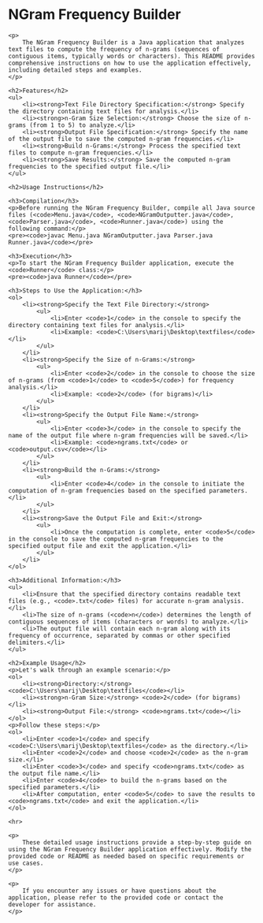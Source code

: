 <!DOCTYPE html>
<html lang="en">
<head>
    <meta charset="UTF-8">
    <meta name="viewport" content="width=device-width, initial-scale=1.0">
    <title>NGram Frequency Builder - README</title>
</head>
<body>
    <h1>NGram Frequency Builder</h1>

    <p>
        The NGram Frequency Builder is a Java application that analyzes text files to compute the frequency of n-grams (sequences of contiguous items, typically words or characters). This README provides comprehensive instructions on how to use the application effectively, including detailed steps and examples.
    </p>

    <h2>Features</h2>
    <ul>
        <li><strong>Text File Directory Specification:</strong> Specify the directory containing text files for analysis.</li>
        <li><strong>n-Gram Size Selection:</strong> Choose the size of n-grams (from 1 to 5) to analyze.</li>
        <li><strong>Output File Specification:</strong> Specify the name of the output file to save the computed n-gram frequencies.</li>
        <li><strong>Build n-Grams:</strong> Process the specified text files to compute n-gram frequencies.</li>
        <li><strong>Save Results:</strong> Save the computed n-gram frequencies to the specified output file.</li>
    </ul>

    <h2>Usage Instructions</h2>

    <h3>Compilation</h3>
    <p>Before running the NGram Frequency Builder, compile all Java source files (<code>Menu.java</code>, <code>NGramOutputter.java</code>, <code>Parser.java</code>, <code>Runner.java</code>) using the following command:</p>
    <pre><code>javac Menu.java NGramOutputter.java Parser.java Runner.java</code></pre>

    <h3>Execution</h3>
    <p>To start the NGram Frequency Builder application, execute the <code>Runner</code> class:</p>
    <pre><code>java Runner</code></pre>

    <h3>Steps to Use the Application:</h3>
    <ol>
        <li><strong>Specify the Text File Directory:</strong>
            <ul>
                <li>Enter <code>1</code> in the console to specify the directory containing text files for analysis.</li>
                <li>Example: <code>C:\Users\marij\Desktop\textfiles</code></li>
            </ul>
        </li>
        <li><strong>Specify the Size of n-Grams:</strong>
            <ul>
                <li>Enter <code>2</code> in the console to choose the size of n-grams (from <code>1</code> to <code>5</code>) for frequency analysis.</li>
                <li>Example: <code>2</code> (for bigrams)</li>
            </ul>
        </li>
        <li><strong>Specify the Output File Name:</strong>
            <ul>
                <li>Enter <code>3</code> in the console to specify the name of the output file where n-gram frequencies will be saved.</li>
                <li>Example: <code>ngrams.txt</code> or <code>output.csv</code></li>
            </ul>
        </li>
        <li><strong>Build the n-Grams:</strong>
            <ul>
                <li>Enter <code>4</code> in the console to initiate the computation of n-gram frequencies based on the specified parameters.</li>
            </ul>
        </li>
        <li><strong>Save the Output File and Exit:</strong>
            <ul>
                <li>Once the computation is complete, enter <code>5</code> in the console to save the computed n-gram frequencies to the specified output file and exit the application.</li>
            </ul>
        </li>
    </ol>

    <h3>Additional Information:</h3>
    <ul>
        <li>Ensure that the specified directory contains readable text files (e.g., <code>.txt</code> files) for accurate n-gram analysis.</li>
        <li>The size of n-grams (<code>n</code>) determines the length of contiguous sequences of items (characters or words) to analyze.</li>
        <li>The output file will contain each n-gram along with its frequency of occurrence, separated by commas or other specified delimiters.</li>
    </ul>

    <h2>Example Usage</h2>
    <p>Let's walk through an example scenario:</p>
    <ol>
        <li><strong>Directory:</strong> <code>C:\Users\marij\Desktop\textfiles</code></li>
        <li><strong>n-Gram Size:</strong> <code>2</code> (for bigrams)</li>
        <li><strong>Output File:</strong> <code>ngrams.txt</code></li>
    </ol>
    <p>Follow these steps:</p>
    <ol>
        <li>Enter <code>1</code> and specify <code>C:\Users\marij\Desktop\textfiles</code> as the directory.</li>
        <li>Enter <code>2</code> and choose <code>2</code> as the n-gram size.</li>
        <li>Enter <code>3</code> and specify <code>ngrams.txt</code> as the output file name.</li>
        <li>Enter <code>4</code> to build the n-grams based on the specified parameters.</li>
        <li>After computation, enter <code>5</code> to save the results to <code>ngrams.txt</code> and exit the application.</li>
    </ol>

    <hr>

    <p>
        These detailed usage instructions provide a step-by-step guide on using the NGram Frequency Builder application effectively. Modify the provided code or README as needed based on specific requirements or use cases.
    </p>

    <p>
        If you encounter any issues or have questions about the application, please refer to the provided code or contact the developer for assistance.
    </p>
</body>
</html>
